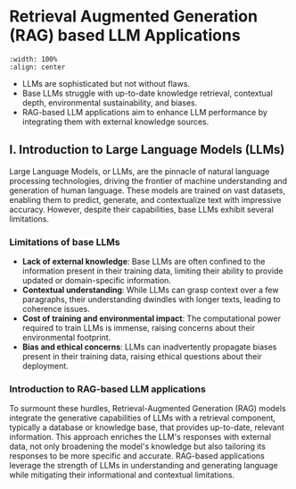 # Retrieval Augmented Generation (RAG) based LLM Applications

```{image} figs/rag-architecture.png
:width: 100%
:align: center
```

- LLMs are sophisticated but not without flaws.
- Base LLMs struggle with up-to-date knowledge retrieval, contextual depth, environmental sustainability, and biases.
- RAG-based LLM applications aim to enhance LLM performance by integrating them with external knowledge sources.

## I. Introduction to Large Language Models (LLMs)

Large Language Models, or LLMs, are the pinnacle of natural language processing technologies, driving the frontier of machine understanding and generation of human language. These models are trained on vast datasets, enabling them to predict, generate, and contextualize text with impressive accuracy. However, despite their capabilities, base LLMs exhibit several limitations.

### Limitations of base LLMs

- **Lack of external knowledge**: Base LLMs are often confined to the information present in their training data, limiting their ability to provide updated or domain-specific information.
- **Contextual understanding**: While LLMs can grasp context over a few paragraphs, their understanding dwindles with longer texts, leading to coherence issues.
- **Cost of training and environmental impact**: The computational power required to train LLMs is immense, raising concerns about their environmental footprint.
- **Bias and ethical concerns**: LLMs can inadvertently propagate biases present in their training data, raising ethical questions about their deployment.

### Introduction to RAG-based LLM applications

To surmount these hurdles, Retrieval-Augmented Generation (RAG) models integrate the generative capabilities of LLMs with a retrieval component, typically a database or knowledge base, that provides up-to-date, relevant information. This approach enriches the LLM's responses with external data, not only broadening the model's knowledge but also tailoring its responses to be more specific and accurate. RAG-based applications leverage the strength of LLMs in understanding and generating language while mitigating their informational and contextual limitations.
